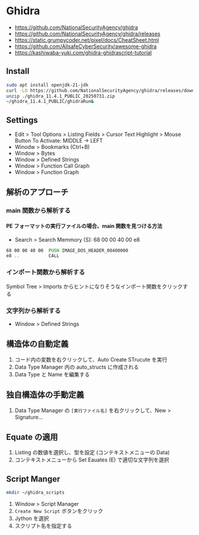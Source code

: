 # Ghidra

- https://github.com/NationalSecurityAgency/ghidra
- https://github.com/NationalSecurityAgency/ghidra/releases
- https://static.grumpycoder.net/pixel/docs/CheatSheet.html
- https://github.com/AllsafeCyberSecurity/awesome-ghidra
- https://kashiwaba-yuki.com/ghidra-ghidrascript-tutorial

## Install

```zsh
sudo apt install openjdk-21-jdk
curl -LO https://github.com/NationalSecurityAgency/ghidra/releases/download/Ghidra_11.4.1_build/ghidra_11.4.1_PUBLIC_20250731.zip
unzip ./ghidra_11.4.1_PUBLIC_20250731.zip
~/ghidra_11.4.1_PUBLIC/ghidraRun&
```
## Settings

- Edit > Tool Options > Listing Fields > Cursor Text Highlight > Mouse Button To Activate: MIDDLE -> LEFT
- Winodw > Bookmarks (Ctrl+B)
- Window > Bytes
- Window > Defined Strings
- Window > Function Call Graph
- Window > Function Graph

## 解析のアプローチ

### main 関数から解析する

#### PE フォーマットの実行ファイルの場合、main 関数を見つける方法

- Search > Search Memmory (S): 68 00 00 40 00 e8

```asm
68 00 00 40 00  PUSH IMAGE_DOS_HEADER_00400000
e8 ..           CALL
```

### インポート関数から解析する

Symbol Tree > Imports からヒントになりそうなインポート関数をクリックする

### 文字列から解析する

- Window > Defined Strings

## 構造体の自動定義

1. コード内の変数を右クリックして、Auto Create STrucute を実行
2. Data Type Manager 内の auto_structs に作成される
3. Data Type と Name を編集する

## 独自構造体の手動定義

1. Data Type Manager の `[実行ファイル名]` を右クリックして、New > Signature...

## Equate の適用

1. Listing の数値を選択し、型を設定 (コンテキストメニューの Data)
2. コンテキストメニューから Set Eauates (E) で適切な文字列を選択

## Script Manger

```zsh
mkdir ~/ghidra_scripts
```

1. Window > Script Manager
2. `Create New Script` ボタンをクリック
3. Jython を選択
4. スクリプト名を指定する

